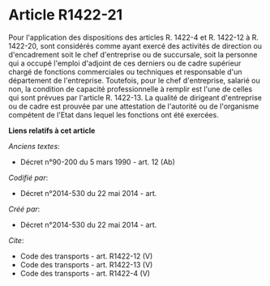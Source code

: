 # Article R1422-21

Pour l'application des dispositions des articles R. 1422-4 et R. 1422-12 à R. 1422-20, sont considérés comme ayant exercé des
activités de direction ou d'encadrement soit le chef d'entreprise ou de succursale, soit la personne qui a occupé l'emploi
d'adjoint de ces derniers ou de cadre supérieur chargé de fonctions commerciales ou techniques et responsable d'un
département de l'entreprise. Toutefois, pour le chef d'entreprise, salarié ou non, la condition de capacité professionnelle à
remplir est l'une de celles qui sont prévues par l'article R. 1422-13. La qualité de dirigeant d'entreprise ou de cadre est
prouvée par une attestation de l'autorité ou de l'organisme compétent de l'Etat dans lequel les fonctions ont été exercées.

**Liens relatifs à cet article**

_Anciens textes_:

  - Décret n°90-200 du 5 mars 1990 - art. 12 (Ab)

_Codifié par_:

  - Décret n°2014-530 du 22 mai 2014 - art.

_Créé par_:

  - Décret n°2014-530 du 22 mai 2014 - art.

_Cite_:

  - Code des transports - art. R1422-12 (V)
  - Code des transports - art. R1422-13 (V)
  - Code des transports - art. R1422-4 (V)
